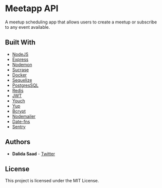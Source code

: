 # Meetapp API

A meetup scheduling app that allows users to create a meetup or subscribe to any event available.

## Built With

- [NodeJS](https://nodejs.org/en/)
- [Express](https://expressjs.com/)
- [Nodemon](https://nodemon.io/)
- [Sucrase](https://github.com/alangpierce/sucrase)
- [Docker](https://www.docker.com/docker-community)
- [Sequelize](https://sequelize.org/)
- [PostgresSQL](https://www.postgresql.org/)
- [Redis](https://redis.io/)
- [JWT](https://jwt.io/)
- [Youch](https://www.npmjs.com/package/youch)
- [Yup](https://www.npmjs.com/package/yup)
- [Bcrypt](https://www.npmjs.com/package/bcrypt)
- [Nodemailer](https://nodemailer.com/about/)
- [Date-fns](https://date-fns.org/)
- [Sentry](https://sentry.io)
## Authors

- **Dalida Saad** - [Twitter](https://twitter.com/dalida_saad)

## License

This project is licensed under the MIT License.

